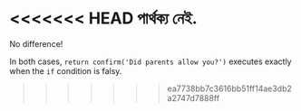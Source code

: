 <<<<<<< HEAD
পার্থক্য নেই.
=======
No difference!

In both cases, `return confirm('Did parents allow you?')` executes exactly when the `if` condition is falsy.
>>>>>>> ea7738bb7c3616bb51ff14ae3db2a2747d7888ff
